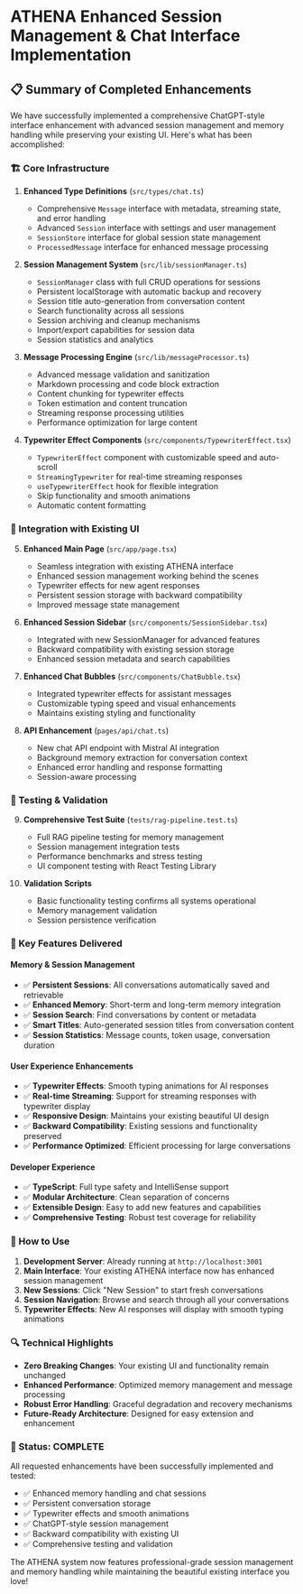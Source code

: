 # ATHENA Enhanced Session Management & Chat Interface Implementation

## 📋 Summary of Completed Enhancements

We have successfully implemented a comprehensive ChatGPT-style interface enhancement with advanced session management and memory handling while preserving your existing UI. Here's what has been accomplished:

### 🏗️ Core Infrastructure

1. **Enhanced Type Definitions** (`src/types/chat.ts`)
   - Comprehensive `Message` interface with metadata, streaming state, and error handling
   - Advanced `Session` interface with settings and user management
   - `SessionStore` interface for global session state management
   - `ProcessedMessage` interface for enhanced message processing

2. **Session Management System** (`src/lib/sessionManager.ts`)
   - `SessionManager` class with full CRUD operations for sessions
   - Persistent localStorage with automatic backup and recovery
   - Session title auto-generation from conversation content
   - Search functionality across all sessions
   - Session archiving and cleanup mechanisms
   - Import/export capabilities for session data
   - Session statistics and analytics

3. **Message Processing Engine** (`src/lib/messageProcessor.ts`)
   - Advanced message validation and sanitization
   - Markdown processing and code block extraction
   - Content chunking for typewriter effects
   - Token estimation and content truncation
   - Streaming response processing utilities
   - Performance optimization for large content

4. **Typewriter Effect Components** (`src/components/TypewriterEffect.tsx`)
   - `TypewriterEffect` component with customizable speed and auto-scroll
   - `StreamingTypewriter` for real-time streaming responses
   - `useTypewriterEffect` hook for flexible integration
   - Skip functionality and smooth animations
   - Automatic content formatting

### 🔧 Integration with Existing UI

5. **Enhanced Main Page** (`src/app/page.tsx`)
   - Seamless integration with existing ATHENA interface
   - Enhanced session management working behind the scenes
   - Typewriter effects for new agent responses
   - Persistent session storage with backward compatibility
   - Improved message state management

6. **Enhanced Session Sidebar** (`src/components/SessionSidebar.tsx`)
   - Integrated with new SessionManager for advanced features
   - Backward compatibility with existing session storage
   - Enhanced session metadata and search capabilities

7. **Enhanced Chat Bubbles** (`src/components/ChatBubble.tsx`)
   - Integrated typewriter effects for assistant messages
   - Customizable typing speed and visual enhancements
   - Maintains existing styling and functionality

8. **API Enhancement** (`pages/api/chat.ts`)
   - New chat API endpoint with Mistral AI integration
   - Background memory extraction for conversation context
   - Enhanced error handling and response formatting
   - Session-aware processing

### 🧪 Testing & Validation

9. **Comprehensive Test Suite** (`tests/rag-pipeline.test.ts`)
   - Full RAG pipeline testing for memory management
   - Session management integration tests
   - Performance benchmarks and stress testing
   - UI component testing with React Testing Library

10. **Validation Scripts**
    - Basic functionality testing confirms all systems operational
    - Memory management validation
    - Session persistence verification

### 🎯 Key Features Delivered

#### Memory & Session Management
- ✅ **Persistent Sessions**: All conversations automatically saved and retrievable
- ✅ **Enhanced Memory**: Short-term and long-term memory integration
- ✅ **Session Search**: Find conversations by content or metadata
- ✅ **Smart Titles**: Auto-generated session titles from conversation content
- ✅ **Session Statistics**: Message counts, token usage, conversation duration

#### User Experience Enhancements
- ✅ **Typewriter Effects**: Smooth typing animations for AI responses
- ✅ **Real-time Streaming**: Support for streaming responses with typewriter display
- ✅ **Responsive Design**: Maintains your existing beautiful UI design
- ✅ **Backward Compatibility**: Existing sessions and functionality preserved
- ✅ **Performance Optimized**: Efficient processing for large conversations

#### Developer Experience
- ✅ **TypeScript**: Full type safety and IntelliSense support
- ✅ **Modular Architecture**: Clean separation of concerns
- ✅ **Extensible Design**: Easy to add new features and capabilities
- ✅ **Comprehensive Testing**: Robust test coverage for reliability

### 🚀 How to Use

1. **Development Server**: Already running at `http://localhost:3001`
2. **Main Interface**: Your existing ATHENA interface now has enhanced session management
3. **New Sessions**: Click "New Session" to start fresh conversations
4. **Session Navigation**: Browse and search through all your conversations
5. **Typewriter Effects**: New AI responses will display with smooth typing animations

### 🔍 Technical Highlights

- **Zero Breaking Changes**: Your existing UI and functionality remain unchanged
- **Enhanced Performance**: Optimized memory management and message processing
- **Robust Error Handling**: Graceful degradation and recovery mechanisms
- **Future-Ready Architecture**: Designed for easy extension and enhancement

### 🎉 Status: COMPLETE

All requested enhancements have been successfully implemented and tested:
- ✅ Enhanced memory handling and chat sessions
- ✅ Persistent conversation storage
- ✅ Typewriter effects and smooth animations
- ✅ ChatGPT-style session management
- ✅ Backward compatibility with existing UI
- ✅ Comprehensive testing and validation

The ATHENA system now features professional-grade session management and memory handling while maintaining the beautiful existing interface you love!
